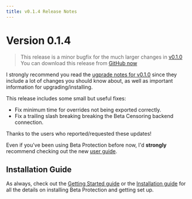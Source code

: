 ```yaml
---
title: v0.1.4 Release Notes
---
```


# Version 0.1.4

> This release is a minor bugfix for the much larger changes in [v0.1.0](./v0_1_0.md)
> You can download this release from [GitHub now](https://github.com/silveredgold/beta-protection/releases/tag/v0.1.1)

I strongly recommend you read the [ugprade notes for v0.1.0](./v0_1_0.md) since they include a lot of changes you should know about, as well as important information for upgrading/installing.

This release includes some small but useful fixes:

- Fix minimum time for overrides not being exported correctly.
- Fix a trailing slash breaking breaking the Beta Censoring backend connection.

Thanks to the users who reported/requested these updates!


Even if you've been using Beta Protection before now, I'd **strongly** recommend checking out the new [user guide](https://silveredgold.github.io/beta-protection/guide/usage.html).

## Installation Guide

As always, check out the [Getting Started guide](https://silveredgold.github.io/beta-protection/getting-started) or the [Installation guide](https://silveredgold.github.io/beta-protection/guide/installation.html) for all the details on installing Beta Protection and getting set up.